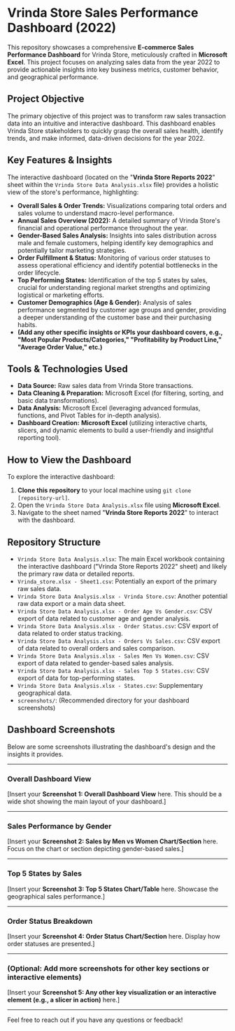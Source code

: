 # Vrinda Store Sales Performance Dashboard (2022)

This repository showcases a comprehensive **E-commerce Sales Performance Dashboard** for Vrinda Store, meticulously crafted in **Microsoft Excel**. This project focuses on analyzing sales data from the year 2022 to provide actionable insights into key business metrics, customer behavior, and geographical performance.

## Project Objective

The primary objective of this project was to transform raw sales transaction data into an intuitive and interactive dashboard. This dashboard enables Vrinda Store stakeholders to quickly grasp the overall sales health, identify trends, and make informed, data-driven decisions for the year 2022.

## Key Features & Insights

The interactive dashboard (located on the "**Vrinda Store Reports 2022**" sheet within the `Vrinda Store Data Analysis.xlsx` file) provides a holistic view of the store's performance, highlighting:

* **Overall Sales & Order Trends:** Visualizations comparing total orders and sales volume to understand macro-level performance.
* **Annual Sales Overview (2022):** A detailed summary of Vrinda Store's financial and operational performance throughout the year.
* **Gender-Based Sales Analysis:** Insights into sales distribution across male and female customers, helping identify key demographics and potentially tailor marketing strategies.
* **Order Fulfillment & Status:** Monitoring of various order statuses to assess operational efficiency and identify potential bottlenecks in the order lifecycle.
* **Top Performing States:** Identification of the top 5 states by sales, crucial for understanding regional market strengths and optimizing logistical or marketing efforts.
* **Customer Demographics (Age & Gender):** Analysis of sales performance segmented by customer age groups and gender, providing a deeper understanding of the customer base and their purchasing habits.
* **(Add any other specific insights or KPIs your dashboard covers, e.g., "Most Popular Products/Categories," "Profitability by Product Line," "Average Order Value," etc.)**

## Tools & Technologies Used

* **Data Source:** Raw sales data from Vrinda Store transactions.
* **Data Cleaning & Preparation:** Microsoft Excel (for filtering, sorting, and basic data transformations).
* **Data Analysis:** Microsoft Excel (leveraging advanced formulas, functions, and Pivot Tables for in-depth analysis).
* **Dashboard Creation:** **Microsoft Excel** (utilizing interactive charts, slicers, and dynamic elements to build a user-friendly and insightful reporting tool).

## How to View the Dashboard

To explore the interactive dashboard:

1.  **Clone this repository** to your local machine using `git clone [repository-url]`.
2.  Open the `Vrinda Store Data Analysis.xlsx` file using **Microsoft Excel**.
3.  Navigate to the sheet named "**Vrinda Store Reports 2022**" to interact with the dashboard.

## Repository Structure

* `Vrinda Store Data Analysis.xlsx`: The main Excel workbook containing the interactive dashboard ("Vrinda Store Reports 2022" sheet) and likely the primary raw data or detailed reports.
* `Vrinda_store.xlsx - Sheet1.csv`: Potentially an export of the primary raw sales data.
* `Vrinda Store Data Analysis.xlsx - Vrinda Store.csv`: Another potential raw data export or a main data sheet.
* `Vrinda Store Data Analysis.xlsx - Order Age Vs Gender.csv`: CSV export of data related to customer age and gender analysis.
* `Vrinda Store Data Analysis.xlsx - Order Status.csv`: CSV export of data related to order status tracking.
* `Vrinda Store Data Analysis.xlsx - Orders Vs Sales.csv`: CSV export of data related to overall orders and sales comparison.
* `Vrinda Store Data Analysis.xlsx - Sales Men Vs Women.csv`: CSV export of data related to gender-based sales analysis.
* `Vrinda Store Data Analysis.xlsx - Sales Top 5 States.csv`: CSV export of data for top-performing states.
* `Vrinda Store Data Analysis.xlsx - States.csv`: Supplementary geographical data.
* `screenshots/`: (Recommended directory for your dashboard screenshots)

## Dashboard Screenshots

Below are some screenshots illustrating the dashboard's design and the insights it provides.

---

### Overall Dashboard View

[Insert your **Screenshot 1: Overall Dashboard View** here. This should be a wide shot showing the main layout of your dashboard.]

---

### Sales Performance by Gender

[Insert your **Screenshot 2: Sales by Men vs Women Chart/Section** here. Focus on the chart or section depicting gender-based sales.]

---

### Top 5 States by Sales

[Insert your **Screenshot 3: Top 5 States Chart/Table** here. Showcase the geographical sales performance.]

---

### Order Status Breakdown

[Insert your **Screenshot 4: Order Status Chart/Section** here. Display how order statuses are presented.]

---

### (Optional: Add more screenshots for other key sections or interactive elements)

[Insert your **Screenshot 5: Any other key visualization or an interactive element (e.g., a slicer in action)** here.]

---

Feel free to reach out if you have any questions or feedback!
